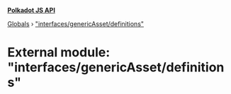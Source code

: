 **[Polkadot JS API](../README.md)**

[Globals](../globals.md) › ["interfaces/genericAsset/definitions"](_interfaces_genericasset_definitions_.md)

# External module: "interfaces/genericAsset/definitions"
